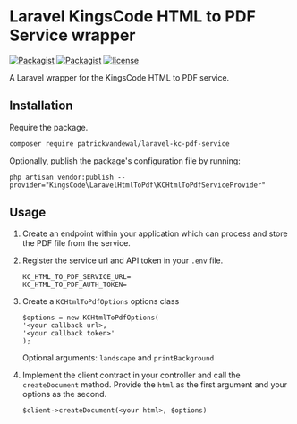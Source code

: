 # Laravel KingsCode HTML to PDF Service wrapper

[![Packagist](https://img.shields.io/packagist/v/patrickvandewal/laravel-kc-pdf-service.svg?colorB=brightgreen)](https://packagist.org/packages/patrickvandewal/laravel-kc-pdf-service)
[![Packagist](https://img.shields.io/packagist/dt/patrickvandewal/laravel-kc-pdf-service.svg?colorB=brightgreen)](https://packagist.org/packages/patrickvandewal/laravel-kc-pdf-service)
[![license](https://img.shields.io/github/license/patrickvandewal/laravel-kc-pdf-service.svg?colorB=brightgreen)](https://github.com/patrickvandewal/laravel-kc-pdf-service)

A Laravel wrapper for the KingsCode HTML to PDF service.

## Installation

Require the package.

```sh
composer require patrickvandewal/laravel-kc-pdf-service
```

Optionally, publish the package's configuration file by running:

```
php artisan vendor:publish --provider="KingsCode\LaravelHtmlToPdf\KCHtmlToPdfServiceProvider"
```

## Usage

1. Create an endpoint within your application which can process and store the PDF file from the service.

2. Register the service url and API token in your `.env` file.
    ```
    KC_HTML_TO_PDF_SERVICE_URL=
    KC_HTML_TO_PDF_AUTH_TOKEN=
    ```

3. Create a `KCHtmlToPdfOptions` options class

   ```
   $options = new KCHtmlToPdfOptions(
   '<your callback url>,
   '<your callback token>'
   );
   ```

   Optional arguments: ```landscape``` and ```printBackground```


4. Implement the client contract in your controller and call the `createDocument` method. Provide the `html` as the
   first argument and your options as the second.

    ```
    $client->createDocument(<your html>, $options)
    ```
